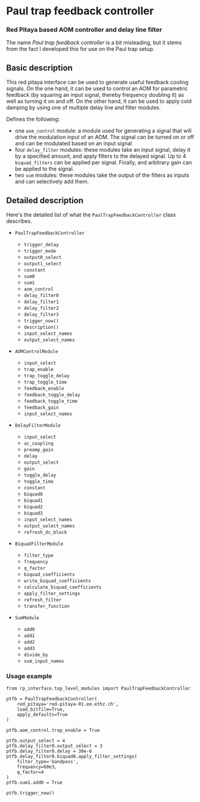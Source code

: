 # Paul trap feedback controller
### Red Pitaya based AOM controller and delay line filter
The name _Paul trap feedback controller_ is a bit misleading, but it stems from the fact I developed this for use on the Paul trap setup.

## Basic description
This red pitaya interface can be used to generate useful feedback cooling signals. On the one hand, it can be used to control an AOM for parametric feedback (by squaring an input signal, thereby frequency doubling it) as well as turning it on and off. On the other hand, it can be used to apply cold damping by using one of multiple delay line and filter modules.

Defines the following:
- one `aom_control` module: a module used for generating a signal that will drive the modulation input of an AOM. The signal can be turned on or off and can be modulated based on an input signal
- four `delay_filter` modules: these modules take an input signal, delay it by a specified amount, and apply filters to the delayed signal. Up to 4 `biquad_filters` can be applied per signal. Finally, and arbitrary gain can be applied to the signal.
- two `sum` modules: these modules take the output of the filters as inputs and can selectively add them.

## Detailed description
Here's the detailed list of what the `PaulTrapFeedbackController` class describes.

- `PaulTrapFeedbackController`
  - `trigger_delay`
  - `trigger_mode`
  - `output0_select`
  - `output1_select`
  - `constant`
  - `sum0`
  - `sum1`
  - `aom_control`
  - `delay_filter0`
  - `delay_filter1`
  - `delay_filter2`
  - `delay_filter3`
  - `trigger_now()`
  - `description()`
  - `input_select_names`
  - `output_select_names`


- `AOMControlModule`
  - `input_select`
  - `trap_enable`
  - `trap_toggle_delay`
  - `trap_toggle_time`
  - `feedback_enable`
  - `feedback_toggle_delay`
  - `feedback_toggle_time`
  - `feedback_gain`
  - `input_select_names`


- `DelayFilterModule`
  - `input_select`
  - `ac_coupling`
  - `preamp_gain`
  - `delay`
  - `output_select`
  - `gain`
  - `toggle_delay`
  - `toggle_time`
  - `constant`
  - `biquad0`
  - `biquad1`
  - `biquad2`
  - `biquad3`
  - `input_select_names`
  - `output_select_names`
  - `refresh_dc_block`


- `BiquadFilterModule`
  - `filter_type`
  - `frequency`
  - `q_factor`
  - `biquad_coefficients`
  - `write_biquad_coefficients`
  - `calculate_biquad_coefficients`
  - `apply_filter_settings`
  - `refresh_filter`
  - `transfer_function`


- `SumModule`
  - `add0`
  - `add1`
  - `add2`
  - `add3`
  - `divide_by`
  - `sum_input_names`

### Usage example

```python3
from rp_interface.top_level_modules import PaulTrapFeedbackController

ptfb = PaulTrapFeedbackController(
    red_pitaya='red-pitaya-01.ee.ethz.ch',
    load_bitfile=True,
    apply_defaults=True
)

ptfb.aom_control.trap_enable = True

ptfb.output_select = 4
ptfb.delay_filter0.output_select = 3
ptfb.delay_filter0.delay = 30e-6
ptfb.delay_filter0.biquad0.apply_filter_settings(
    filter_type='bandpass',
    frequency=60e3,
    q_factor=4
)
ptfb.sum1.add0 = True

ptfb.trigger_now()
```